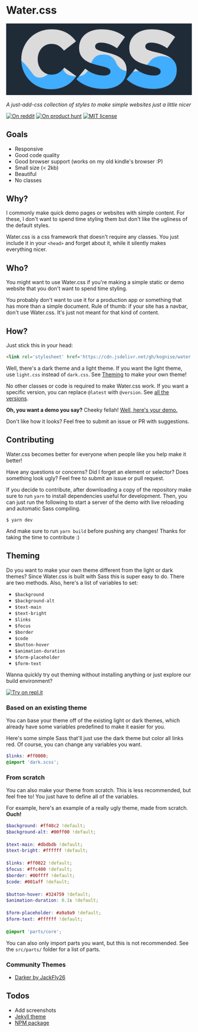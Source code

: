 # Water.css

[![Water.css](logo.svg)](https://watercss.netlify.com/)

*A just-add-css collection of styles to make simple websites just a little nicer*

[![On reddit](https://img.shields.io/badge/on-reddit-orange.svg)](https://www.reddit.com/r/webdev/comments/b9m6mv/watercss_a_collection_of_neat_styles_for_simple/)
[![On product hunt](https://img.shields.io/badge/on-product%20hunt-red.svg)](https://www.producthunt.com/posts/water-css)
[![MIT license](https://img.shields.io/github/license/kognise/water.css.svg)](https://github.com/kognise/water.css/blob/master/LICENSE.md)

## Goals

 - Responsive
 - Good code quality
 - Good browser support (works on my old kindle's browser :P)
 - Small size (&lt; 2kb)
 - Beautiful
 - No classes

## Why?

I commonly make quick demo pages or websites with simple content. For these, I don't want to spend time styling them but don't like the ugliness of the default styles.

Water.css is a css framework that doesn't require any classes. You just include it in your `<head>` and forget about it, while it silently makes everything nicer.

## Who?

You might want to use Water.css if you're making a simple static or demo website that you don't want to spend time styling.

You probably don't want to use it for a production app or something that has more than a simple document. Rule of thumb: if your site has a navbar, don't use Water.css. It's just not meant for that kind of content.

## How?

Just stick this in your head:

```html
<link rel='stylesheet' href='https://cdn.jsdelivr.net/gh/kognise/water.css@latest/dist/dark.css'>
```

Well, there's a dark theme and a light theme. If you want the light theme, use `light.css` instead of `dark.css`. See [Theming](#theming) to make your own theme!

No other classes or code is required to make Water.css work. If you want a specific version, you can replace `@latest` with `@version`. See [all the versions](https://github.com/kognise/water.css/releases).

**Oh, you want a demo you say?** Cheeky fellah! [Well, here's your demo.](https://watercss.netlify.com/)

Don't like how it looks? Feel free to submit an issue or PR with suggestions.

## Contributing

Water.css becomes better for everyone when people like you help make it better!

Have any questions or concerns? Did I forget an element or selector? Does something look ugly? Feel free to submit an issue or pull request.

If you decide to contribute, after downloading a copy of the repository make sure to run `yarn` to install dependencies useful for development. Then, you can just run the following to start a server of the demo with live reloading and automatic Sass compiling.

```
$ yarn dev
```

And make sure to run `yarn build` before pushing any changes! Thanks for taking the time to contribute :)

## Theming

Do you want to make your own theme different from the light or dark themes? Since Water.css is built with Sass this is super easy to do. There are two methods. Also, here's a list of variables to set:

- `$background`
- `$background-alt`
- `$text-main`
- `$text-bright`
- `$links`
- `$focus`
- `$border`
- `$code`
- `$button-hover`
- `$animation-duration`
- `$form-placeholder`
- `$form-text`

Wanna quickly try out theming without installing anything or just explore our build environment?

[![Try on repl.it](https://repl-badge.jajoosam.repl.co/edit.png)](https://repl.it/github/https://github.com/amasad/water.css?lang=nodejs&ref=button)

### Based on an existing theme

You can base your theme off of the existing light or dark themes, which already have some variables predefined to make it easier for you.

Here's some simple Sass that'll just use the dark theme but color all links red. Of course, you can change any variables you want.

```scss
$links: #ff0000;
@import 'dark.scss';
```

### From scratch

You can also make your theme from scratch. This is less recommended, but feel free to! You just have to define all of the variables.

For example, here's an example of a really ugly theme, made from scratch. **Ouch!**

```scss
$background: #ff48c2 !default;
$background-alt: #00ff00 !default;

$text-main: #dbdbdb !default;
$text-bright: #ffffff !default;

$links: #ff0022 !default;
$focus: #ffc400 !default;
$border: #00ffff !default;
$code: #001aff !default;

$button-hover: #324759 !default;
$animation-duration: 0.1s !default;

$form-placeholder: #a9a9a9 !default;
$form-text: #ffffff !default;

@import 'parts/core';
```

You can also only import parts you want, but this is not recommended. See the `src/parts/` folder for a list of parts.

### Community Themes
- [Darker by JackFly26](https://github.com/JackFly26/water.css)

## Todos

- Add screenshots
- [Jekyll theme](https://github.com/kognise/water.css/issues/18)
- [NPM package](https://github.com/kognise/water.css/issues/41)
